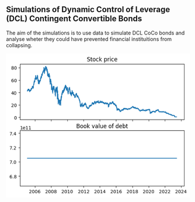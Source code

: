 ## Simulations of Dynamic Control of Leverage (DCL) Contingent Convertible Bonds

The aim of the simulations is to use data to simulate DCL CoCo bonds and analyse wheter they could have prevented financial instituitions from collapsing.

![Stock Data](./images/stock_data.png)






